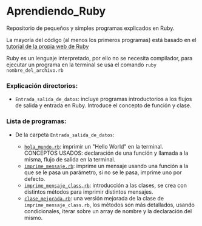 # Aprendiendo_Ruby

Repositorio de pequeños y simples programas explicados en Ruby.  

La mayoría del código (al menos los primeros programas) está basado en el [tutorial de la propia web de Ruby](https://www.ruby-lang.org/en/documentation/quickstart/) 

Ruby es un lenguaje interpretado, por ello no se necesita compilador, para ejecutar un programa en la terminal se usa el comando `ruby nombre_del_archivo.rb`

### **Explicación directorios:**

- `Entrada_salida_de_datos`: incluye programas introductorios a los flujos de salida y entrada en Ruby. Introduce el concepto de función y clase.

### **Lista de programas:**  

- De la carpeta `Entrada_salida_de_datos`:  

	- [`hola_mundo.rb`](Entrada_salida_de_datos/hola_mundo.rb): imprimir un "Hello World" en la terminal. CONCEPTOS USADOS: declaración de una función y llamada a la misma, flujo de salida en la terminal.  
	- [`imprime_mensaje.rb`](Entrada_salida_de_datos/imprime_mensaje.rb): imprime un mensaje usando una función a la que se le pasa un parámetro, si no se le pasa, imprime uno por defecto.  
	- [`imprime_mensaje_class.rb`](Entrada_salida_de_datos/imprime_mensaje_class.rb): introducción a las clases, se crea con distintos métodos para imprimir distintos mensajes.  
	- [`clase_mejorada.rb`](Entrada_salida_de_datos/clase_mejorada.rb): una versión mejorada de la clase de `imprime_mensaje_class.rb`, los métodos son más detallados, usando condicionales, iterar sobre un array de nombre y la declaración del mismo.